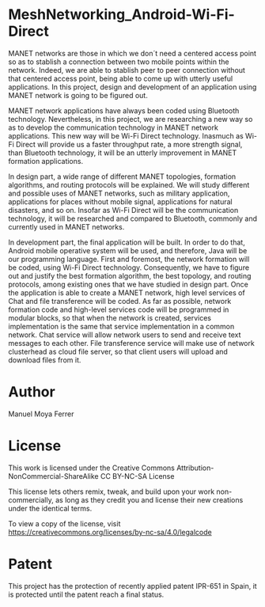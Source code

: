 # MeshNetworking_Android-Wi-Fi-Direct

MANET networks are those in which we don´t need a centered access point so as to stablish a connection between two mobile points within the network. Indeed, we are able to stablish peer to peer connection without that centered access point, being able to come up with utterly useful applications. In this project, design and development of an application using MANET network is going to be figured out.

MANET network applications have always been coded using Bluetooth technology. Nevertheless, in this project, we are researching a new way so as to develop the communication technology in MANET network applications. This new way will be Wi-Fi Direct technology. Inasmuch as Wi-Fi Direct will provide us a faster throughput rate, a more strength signal, than Bluetooth technology, it will be an utterly improvement in MANET formation applications.

In design part, a wide range of different MANET topologies, formation algorithms, and routing protocols will be explained. We will study different and possible uses of MANET networks, such as military application, applications for places without mobile signal, applications for natural disasters, and so on. Insofar as Wi-Fi Direct will be the communication technology, it will be researched and compared to Bluetooth, commonly and currently used in MANET networks.
	
In development part, the final application will be built. In order to do that, Android mobile operative system will be used, and therefore, Java   will be our programming language. First and foremost, the network formation will be coded, using Wi-Fi Direct technology. Consequently, we have to figure out and justify the best formation algorithm, the best topology, and routing protocols, among existing ones that we have studied in design part. Once the application is able to create a MANET network, high level services of Chat and file transference will be coded. As far as possible, network formation code and high-level services code will be programmed in modular blocks, so that when the network is created, services implementation is the same that service implementation in a common network. Chat service will allow network users to send and receive text messages to each other. File transference service will make use of network clusterhead as cloud file server, so that client users will upload and download files from it.

# Author

Manuel Moya Ferrer

# License 

This work is licensed under the Creative Commons
Attribution-NonCommercial-ShareAlike CC BY-NC-SA License 

This license lets others remix, tweak, and build upon your work
non-commercially, as long as they credit you and license their new 
creations under the identical terms.

To view a copy of the license, visit https://creativecommons.org/licenses/by-nc-sa/4.0/legalcode

# Patent

This project has the protection of recently applied patent IPR-651 in Spain, it is protected until the patent reach a final status.
